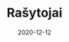 ---
title: "Rašytojai"
date: "2020-12-12"
url: "https://rasytojai.lt"
tags: ['frontend', 'wordpress']
---